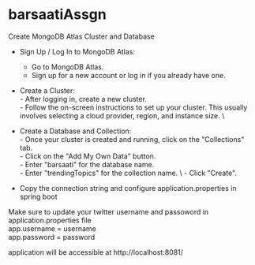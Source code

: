 # barsaatiAssgn

Create MongoDB Atlas Cluster and Database 
*  Sign Up / Log In to MongoDB Atlas: 
      - Go to MongoDB Atlas. 
      - Sign up for a new account or log in if you already have one. 
  
* Create a Cluster: \
      - After logging in, create a new cluster. \
      - Follow the on-screen instructions to set up your cluster. This usually involves selecting a cloud provider, region, and instance size. \

* Create a Database and Collection: \
      - Once your cluster is created and running, click on the "Collections" tab. \
      - Click on the "Add My Own Data" button. \
      - Enter "barsaati" for the database name. \
      - Enter "trendingTopics" for the collection name. \ 
      - Click "Create". 

* Copy the connection string and configure application.properties in spring boot 

    

Make sure to update your twitter username and passoword in application.properties file \
app.username = username \
app.password = password

application will be accessible at http://localhost:8081/
